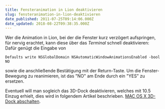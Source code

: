 ```yaml
---
title: Fensteranimation in Lion deaktivieren
slug: fensteranimation-in-lion-deaktivieren
date_published: 2011-07-25T09:14:06.000Z
date_updated: 2018-08-22T09:38:35.000Z
---
```


Wer die Animation in Lion, bei der die Fenster kurz verzögert aufspringen, für nervig erachtet, kann diese über das *Terminal* schnell deaktivieren: Dafür genügt die Eingabe von

    Defaults write NSGlobalDomain NSAutomaticWindowAnimationsEnabled -bool NO

sowie die anschließende Bestätigung mit der Return-Taste. Um die Fenster-Bewegung zu reanimieren, ist das "NO" am Ende durch ein "YES" zu ersetzen.

Eventuell will man sogleich das 3D-Dock deaktivieren, welches mit 10.5 Einzug erhielt, dies wird in folgendem Artikel beschrieben. [MAC OS X 3D-Dock abschalten](__GHOST_URL__/to-remind-mac-os-x-105-leopard-3d-dock-abschalten/).

